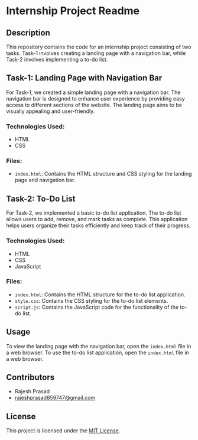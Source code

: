 # Internship Project Readme

## Description
This repository contains the code for an internship project consisting of two tasks. Task-1 involves creating a landing page with a navigation bar, while Task-2 involves implementing a to-do list.

## Task-1: Landing Page with Navigation Bar
For Task-1, we created a simple landing page with a navigation bar. The navigation bar is designed to enhance user experience by providing easy access to different sections of the website. The landing page aims to be visually appealing and user-friendly.

### Technologies Used:
- HTML
- CSS

### Files:
- `index.html`: Contains the HTML structure and CSS styling for the landing page and navigation bar.

## Task-2: To-Do List
For Task-2, we implemented a basic to-do list application. The to-do list allows users to add, remove, and mark tasks as complete. This application helps users organize their tasks efficiently and keep track of their progress.

### Technologies Used:
- HTML
- CSS
- JavaScript

### Files:
- `index.html`: Contains the HTML structure for the to-do list application.
- `style.css`: Contains the CSS styling for the to-do list elements.
- `script.js`: Contains the JavaScript code for the functionality of the to-do list.

## Usage
To view the landing page with the navigation bar, open the `index.html` file in a web browser.
To use the to-do list application, open the `index.html` file in a web browser.

## Contributors
- Rajesh Prasad
- rajeshprasad859747@gmail.com

## License
This project is licensed under the [MIT License](LICENSE).
